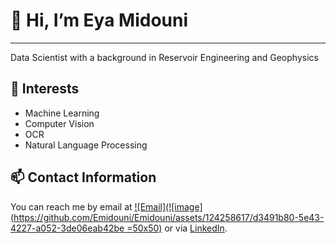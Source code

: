# 👋 Hi, I’m Eya Midouni
----------------------------------

   Data Scientist with a background in Reservoir Engineering and Geophysics

## 👀 Interests

- Machine Learning 
- Computer Vision 
- OCR
- Natural Language Processing

## 📫 Contact Information
You can reach me by email at [![Email](![image](https://github.com/Emidouni/Emidouni/assets/124258617/d3491b80-5e43-4227-a052-3de06eab42be
 =50x50)](mailto:eyamidouni15@gmail.com)
 or via [LinkedIn](https://www.linkedin.com/in/eya-midouni-049066221/).



<!---
Emidouni/Emidouni is a ✨ special ✨ repository because its `README.md` (this file) appears on your GitHub profile.
You can click the Preview link to take a look at your changes.
--->
